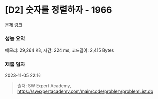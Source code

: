 # [D2] 숫자를 정렬하자 - 1966 

[문제 링크](https://swexpertacademy.com/main/code/problem/problemDetail.do?contestProbId=AV5PrmyKAWEDFAUq) 

### 성능 요약

메모리: 29,264 KB, 시간: 224 ms, 코드길이: 2,415 Bytes

### 제출 일자

2023-11-05 22:16



> 출처: SW Expert Academy, https://swexpertacademy.com/main/code/problem/problemList.do